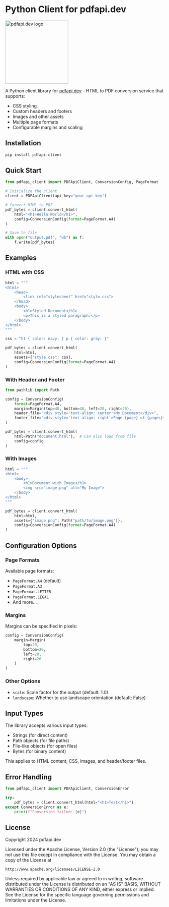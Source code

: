 # Python Client for pdfapi.dev

<img src="logo.svg" alt="pdfapi.dev logo" width="200"/>

A Python client library for [pdfapi.dev](https://pdfapi.dev) - HTML to PDF conversion service that supports:
- CSS styling
- Custom headers and footers
- Images and other assets
- Multiple page formats
- Configurable margins and scaling

## Installation

```bash
pip install pdfapi-client
```

## Quick Start

```python
from pdfapi_client import PDFApiClient, ConversionConfig, PageFormat

# Initialize the client
client = PDFApiClient(api_key="your-api-key")

# Convert HTML to PDF
pdf_bytes = client.convert_html(
    html="<h1>Hello World</h1>",
    config=ConversionConfig(format=PageFormat.A4)
)

# Save to file
with open("output.pdf", "wb") as f:
    f.write(pdf_bytes)
```

## Examples

### HTML with CSS

```python
html = """
<html>
    <head>
        <link rel="stylesheet" href="style.css">
    </head>
    <body>
        <h1>Styled Document</h1>
        <p>This is a styled paragraph.</p>
    </body>
</html>
"""

css = "h1 { color: navy; } p { color: gray; }"

pdf_bytes = client.convert_html(
    html=html,
    assets={"style.css": css},
    config=ConversionConfig(format=PageFormat.A4)
)
```

### With Header and Footer

```python
from pathlib import Path

config = ConversionConfig(
    format=PageFormat.A4,
    margin=Margin(top=40, bottom=40, left=20, right=20),
    header_file="<div style='text-align: center'>My Document</div>",
    footer_file="<div style='text-align: right'>Page {page} of {pages}</div>"
)

pdf_bytes = client.convert_html(
    html=Path("document.html"),  # Can also load from file
    config=config
)
```

### With Images

```python
html = """
<html>
    <body>
        <h1>Document with Image</h1>
        <img src="image.png" alt="My Image">
    </body>
</html>
"""

pdf_bytes = client.convert_html(
    html=html,
    assets={"image.png": Path("path/to/image.png")},
    config=ConversionConfig(format=PageFormat.A4)
)
```

## Configuration Options

### Page Formats

Available page formats:
- `PageFormat.A4` (default)
- `PageFormat.A3`
- `PageFormat.LETTER`
- `PageFormat.LEGAL`
- And more...

### Margins

Margins can be specified in pixels:

```python
config = ConversionConfig(
    margin=Margin(
        top=20,
        bottom=20,
        left=20,
        right=20
    )
)
```

### Other Options

- `scale`: Scale factor for the output (default: 1.0)
- `landscape`: Whether to use landscape orientation (default: False)

## Input Types

The library accepts various input types:
- Strings (for direct content)
- Path objects (for file paths)
- File-like objects (for open files)
- Bytes (for binary content)

This applies to HTML content, CSS, images, and header/footer files.

## Error Handling

```python
from pdfapi_client import PDFApiClient, ConversionError

try:
    pdf_bytes = client.convert_html(html="<h1>Test</h1>")
except ConversionError as e:
    print(f"Conversion failed: {e}")
```

## License

Copyright 2024 pdfapi.dev

Licensed under the Apache License, Version 2.0 (the "License");
you may not use this file except in compliance with the License.
You may obtain a copy of the License at

    http://www.apache.org/licenses/LICENSE-2.0

Unless required by applicable law or agreed to in writing, software
distributed under the License is distributed on an "AS IS" BASIS,
WITHOUT WARRANTIES OR CONDITIONS OF ANY KIND, either express or implied.
See the License for the specific language governing permissions and
limitations under the License. 